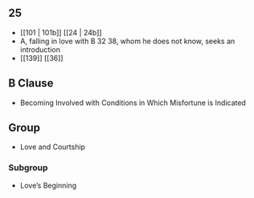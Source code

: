 ## 25
- [[101 | 101b]] [[24 | 24b]] 
- A, falling in love with B 32 38, whom he does not know, seeks an introduction
- [[139]] [[36]] 

## B Clause
- Becoming Involved with Conditions in Which Misfortune is Indicated

## Group
- Love and Courtship

### Subgroup
- Love’s Beginning

